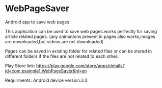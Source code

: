 WebPageSaver
============

Android app to save web pages.

This application can be used to save web pages.works perfectly for saving article related pages.
(any animations present in pages also works,images are downloaded,but videos are not downloaded).

Pages can be saved in existing folder for related files or can be stored in different folders if the files are not related to each other.

Play Store link: https://play.google.com/store/apps/details?id=com.example1.WebPageSaver&hl=en

Requirments:
Android device version:3.0
